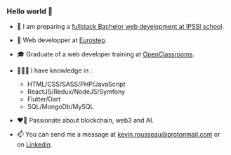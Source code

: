 ### Hello world 👋


- 🏫 I am preparing a [fullstack Bachelor web development at IPSSI school](https://ecole-ipssi.com/formations-informatique/bachelor-developpeur-fullstack-devops/).

- 🏢 Web developper at [Eurostep](https://www.eurostep.com/).

- 🎓 Graduate of a web developer training at [OpenClassrooms](https://openclassrooms.com/fr/).

- 🧑🏻‍💻 I have knowledge in :
  - HTML/CSS/SASS/PHP/JavaScript
  - ReactJS/Redux/NodeJS/Symfony
  - Flutter/Dart
  - SQL/MongoDb/MySQL

- ❤️‍🔥 Passionate about blockchain, web3 and AI. 

- 📫 You can send me a message at kevin.rousseau@protonmail.com or on [Linkedin](https://www.linkedin.com/in/kevin-rousseau-20a7b11b5/).




